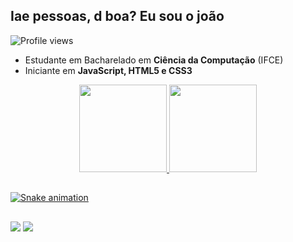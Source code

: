 ## Iae pessoas, d boa? Eu sou o joão

<p align="left"> <img src="https://komarev.com/ghpvc/?username=JoaoPedroSilvaLopes&color=blue" alt="Profile views" /> </p>

- Estudante em Bacharelado em **Ciência da Computação** (IFCE)
- Iniciante em **JavaScript, HTML5 e CSS3**

<div align="center">
  <a href="https://github.com/JoaoPedroSilvaLopes">
  <img height="140em" src="https://github-readme-stats.vercel.app/api?username=JoaoPedroSilvaLopes&show_icons=true&theme=tokyonight&include_all_commits=true&count_private=true"/>
  <img height="140em" src="https://github-readme-stats.vercel.app/api/top-langs/?username=JoaoPedroSilvaLopes&count_private=true&layout=compact&langs_count=7&theme=tokyonight"/>
</div>

##
  
![Snake animation](https://github.com/JoaoPedroSilvaLopes/JoaoPedroSilvaLopes/blob/output/github-contribution-grid-snake.svg)

##
  
<div>
  <a href="https://www.linkedin.com/in/joao-pedro-silva-lopes/" target="_blank"><img src="https://img.shields.io/badge/LinkedIn-0077B5?style=for-the-badge&logo=linkedin&logoColor=white" target="_blank"></a>
  <a href="mailto:joaopedro1234561@123456@gmail.com"><img src="https://img.shields.io/badge/Gmail-D14836?style=for-the-badge&logo=gmail&logoColor=white" target="_blank"></a>
  
</div>
  
